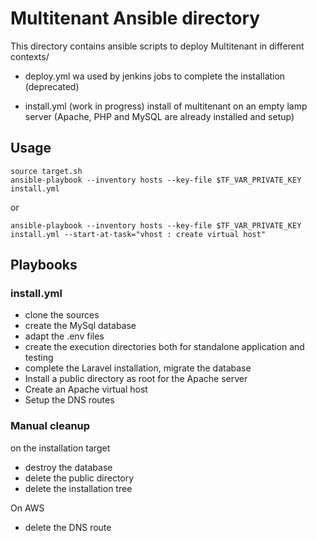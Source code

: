 # Multitenant Ansible directory

This directory contains ansible scripts to deploy Multitenant in different contexts/

- deploy.yml wa used by jenkins jobs to complete the installation (deprecated)

- install.yml (work in progress) install of multitenant on an empty lamp server (Apache, PHP and MySQL are already installed and setup)

## Usage

    source target.sh
    ansible-playbook --inventory hosts --key-file $TF_VAR_PRIVATE_KEY install.yml

or

    ansible-playbook --inventory hosts --key-file $TF_VAR_PRIVATE_KEY install.yml --start-at-task="vhost : create virtual host"

## Playbooks

### install.yml

- clone the sources
- create the MySql database
- adapt the .env files
- create the execution directories both for standalone application and testing
- complete the Laravel installation, migrate the database
- Install a public directory as root for the Apache server
- Create an Apache virtual host
- Setup the DNS routes

### Manual cleanup

on the installation target

- destroy the database
- delete the public directory
- delete the installation tree

On AWS

- delete the DNS route